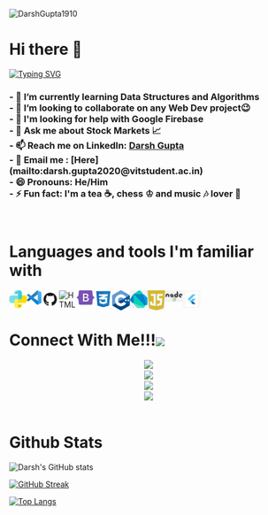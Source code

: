 
<p align="left"> <img src="https://komarev.com/ghpvc/?username=DarshGupta1910&label=Profile%20Views&color=orange&style=flat-square" alt="DarshGupta1910"></p>
<h1>Hi there 👋</h1>

[![Typing SVG](https://readme-typing-svg.herokuapp.com?color=F75305&center=true&vCenter=true&lines=Passionate+Developer+from+India)](https://git.io/typing-svg)
<h3>
- 🌱 I’m currently learning Data Structures and Algorithms <br>
- 👯 I’m looking to collaborate on any Web Dev project😉 <br>
- 🤔 I'm looking for help with Google Firebase <br>
- 💬 Ask me about Stock Markets 📈 <br>
  - 📫 Reach me on LinkedIn: <a href = "https://www.linkedin.com/in/darsh-gupta-1910/">Darsh Gupta</a><br>
- 📧 Email me : [Here](mailto:darsh.gupta2020@vitstudent.ac.in) <br>
- 😄 Pronouns: He/Him <br>
- ⚡ Fun fact: I'm a tea ☕, chess ♔  and music 🎶 lover 💖<br>
</h3>
<br>

# Languages and tools I'm familiar with

[<img align="left" alt="Python" width="32px" src="https://github.com/DarshGupta1910/DarshGupta1910/blob/main/logo/python.svg" />](https://python.org/)
[<img align="left" alt="Visual Studio Code" width="26px" src="https://github.com/DarshGupta1910/DarshGupta1910/blob/main/logo/VS_Code.png" />](https://code.visualstudio.com/)
[<img align="left" alt="GitHub" width="32px" src="https://github.com/DarshGupta1910/DarshGupta1910/blob/main/logo/github.png" />](https://git-scm.com/)
[<img align="left" alt="HTML" width="32px" src="https://raw.githubusercontent.com/DarshGupta1910/DarshGupta1910/main/logo/html_5.ico" />](https://developer.mozilla.org/en-US/docs/Web/Guide/HTML/HTML5)
[<img align="left" alt="Bootstrap" width="32px" src="https://github.com/DarshGupta1910/DarshGupta1910/blob/main/logo/Bootstrap.svg" />](https://getbootstrap.com/)
[<img align="left" alt="CSS" width="32px" src="https://github.com/DarshGupta1910/DarshGupta1910/blob/main/logo/CSS.png" />](https://en.wikipedia.org/wiki/CSS)
[<img align="left" alt="C++" width="32px" src="https://github.com/DarshGupta1910/DarshGupta1910/blob/main/logo/C_plus_Plus.png" />](https://en.wikipedia.org/wiki/C%2B%2B)
[<img align="left" alt="Dart" width="32px" src="https://github.com/DarshGupta1910/DarshGupta1910/blob/main/logo/Dart.png" />](https://dart.dev/)
[<img align="left" alt="JS" width="32px" src="https://github.com/DarshGupta1910/DarshGupta1910/blob/main/logo/JS.png" />](https://www.javascript.com/)
[<img align="left" alt="NodeJS" width="32px" src="https://github.com/DarshGupta1910/DarshGupta1910/blob/main/logo/Mode_js.jpg" />](https://nodejs.org/en/)
[<img align="left" alt="Flutter" width="32px" src="https://github.com/DarshGupta1910/DarshGupta1910/blob/main/logo/flutter.jpg" />](https://flutter.dev/?gclid=CjwKCAjwy42FBhB2EiwAJY0yQsKAjYwyoGC9AjN8ryVKrnXX4qKrEAtCoocfv2GFtgDJKwgbcVfX_xoC9nUQAvD_BwE&gclsrc=aw.ds)
<br>
<br>

<div align="left">
<h1 align="left">Connect With Me!!!<img align="center" src="https://github.com/CyberBoyAyush/CyberBoyAyush/blob/master/gifs/Handshake.gif" height="33px" /></h1>
<center>
<a href="https://twitter.com/The_Darsh_Gupta"><img src="https://img.icons8.com/nolan/64/twitter.png"/></a>
</center> 
<center>
<a href="mailto:darsh.gupta2020@vitstudent.ac.in"><img src="https://img.icons8.com/nolan/64/new-post.png"/></a>
</center>
<center>
<a href="https://www.instagram.com/darsh_gupta_1910/"><img src="https://img.icons8.com/nolan/64/instagram-new.png"/></a>
</center>
<center>
<a href="https://www.linkedin.com/in/darsh-gupta-1910/"><img src="https://img.icons8.com/nolan/64/linkedin.png"/></a>
</center>
</div>    
<br>

# Github Stats

![Darsh's GitHub stats](https://github-readme-stats.vercel.app/api?username=DarshGupta1910&show_icons=true&theme=onedark)

[![GitHub Streak](http://github-readme-streak-stats.herokuapp.com?user=DarshGupta1910&theme=onedark&hide_border=true)](https://git.io/streak-stats)

[![Top Langs](https://github-readme-stats.vercel.app/api/top-langs/?username=DarshGupta1910&layout=compact)](https://github.com/anuraghazra/github-readme-stats)






